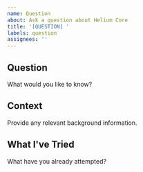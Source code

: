 ```yaml
---
name: Question
about: Ask a question about Helium Core
title: '[QUESTION] '
labels: question
assignees: ''
---
```


## Question
What would you like to know?

## Context
Provide any relevant background information.

## What I've Tried
What have you already attempted?